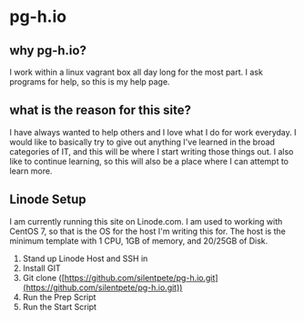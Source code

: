 # pg-h.io

## why pg-h.io?

I work within a linux vagrant box all day long for the most part. I ask programs for help, so this is my help page.

## what is the reason for this site?

I have always wanted to help others and I love what I do for work everyday. I would like to basically try to give out anything I've learned in the broad categories of IT, and this will be where I start writing those things out. I also like to continue learning, so this will also be a place where I can attempt to learn more.

## Linode Setup

I am currently running this site on Linode.com. I am used to working with CentOS 7, so that is the OS for the host I'm writing this for. The host is the minimum template with 1 CPU, 1GB of memory, and 20/25GB of Disk.

1. Stand up Linode Host and SSH in
1. Install GIT
1. Git clone ([https://github.com/silentpete/pg-h.io.git](https://github.com/silentpete/pg-h.io.git))
1. Run the Prep Script
1. Run the Start Script
